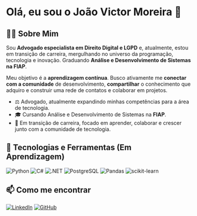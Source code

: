 # Olá, eu sou o João Victor Moreira 👋

## 👨‍💻 Sobre Mim

Sou  **Advogado especialista em Direito Digital e LGPD** e, atualmente, estou em transição de carreira, mergulhando no universo da programação, tecnologia e inovação. Graduando **Análise e Desenvolvimento de Sistemas na FIAP**.

Meu objetivo é a **aprendizagem contínua**. Busco ativamente me **conectar com a comunidade** de desenvolvimento, **compartilhar** o conhecimento que adquiro e construir uma rede de contatos e colaborar em projetos.

- ⚖️ Advogado, atualmente expandindo minhas competências para a área de tecnologia.
- 🎓 Cursando Análise e Desenvolvimento de Sistemas na **FIAP**.
- 🌱 Em transição de carreira, focado em aprender, colaborar e crescer junto com a comunidade de tecnologia.

## 🚀 Tecnologias e Ferramentas (Em Aprendizagem)

![Python](https://img.shields.io/badge/Python-3776AB?style=for-the-badge&logo=python&logoColor=white)
![C#](https://img.shields.io/badge/C%23-239120?style=for-the-badge&logo=c-sharp&logoColor=white)
![.NET](https://img.shields.io/badge/.NET-512BD4?style=for-the-badge&logo=dotnet&logoColor=white)
![PostgreSQL](https://img.shields.io/badge/PostgreSQL-4169E1?style=for-the-badge&logo=postgresql&logoColor=white)
![Pandas](https://img.shields.io/badge/Pandas-150458?style=for-the-badge&logo=pandas&logoColor=white)
![scikit-learn](https://img.shields.io/badge/scikit--learn-F7931E?style=for-the-badge&logo=scikit-learn&logoColor=white)


## 📫 Como me encontrar

[![LinkedIn](https://img.shields.io/badge/LinkedIn-0077B5?style=for-the-badge&logo=linkedin&logoColor=white)](https://www.linkedin.com/in/jvmadv/)
[![GitHub](https://img.shields.io/badge/GitHub-100000?style=for-the-badge&logo=github&logoColor=white)](https://github.com/joaovm88)
